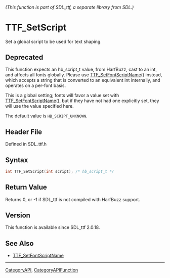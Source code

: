 ###### (This function is part of SDL_ttf, a separate library from SDL.)
# TTF_SetScript

Set a global script to be used for text shaping.

## Deprecated

This function expects an hb_script_t value, from HarfBuzz, cast to an int,
and affects all fonts globally. Please use
[TTF_SetFontScriptName](TTF_SetFontScriptName)() instead, which accepts a
string that is converted to an equivalent int internally, and operates on a
per-font basis.

This is a global setting; fonts will favor a value set with
[TTF_SetFontScriptName](TTF_SetFontScriptName)(), but if they have not had
one explicitly set, they will use the value specified here.

The default value is `HB_SCRIPT_UNKNOWN`.

## Header File

Defined in SDL_ttf.h

## Syntax

```c
int TTF_SetScript(int script); /* hb_script_t */

```

## Return Value

Returns 0, or -1 if SDL_ttf is not compiled with HarfBuzz support.

## Version

This function is available since SDL_ttf 2.0.18.

## See Also

- [TTF_SetFontScriptName](TTF_SetFontScriptName)

----
[CategoryAPI](CategoryAPI), [CategoryAPIFunction](CategoryAPIFunction)

